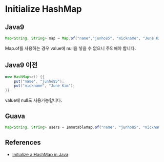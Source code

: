 # Initialize HashMap

## Java9
```java
Map<String, String> map = Map.of("name","junho85", "nickname", "June Kim");
```
Map.of를 사용하는 경우 value에 null을 넣을 수 없으니 주의해야 합니다.

## Java9 이전
```java
new HashMap<>() {{
    put("name", "junho85");
    put("nickname", "June Kim");
}}
```
value에 null도 사용가능합니다.

## Guava
```java
Map<String, String> users = ImmutableMap.of("name", "junho85", "nickname", "June Kim");
```

## References
* [Initialize a HashMap in Java](https://www.baeldung.com/java-initialize-hashmap)

